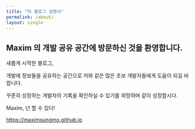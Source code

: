 ```yaml
---
title: "이 블로그 설명서"
permalink: /about/
layout: single
---
```


## Maxim 의 개발 공유 공간에 방문하신 것을 환영합니다.

새롭게 시작한 블로그,

개발에 정보들을 공유하는 공간으로 저와 같은 많은 초보 개발자들에게 도움이 되길 바랍니다.

꾸준히 성장하는 개발자의 기록을 확인하실 수 있기를 희망하며 같이 성장합시다.

Maxim, 넌 할 수 있다!

<https://maximsungmo.github.io>
